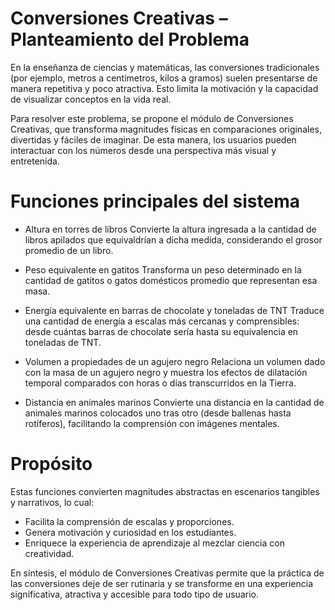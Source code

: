 # Conversiones Creativas – Planteamiento del Problema

En la enseñanza de ciencias y matemáticas, las conversiones tradicionales (por ejemplo, metros a centímetros, kilos a gramos) suelen presentarse de manera repetitiva y poco atractiva. Esto limita la motivación y la capacidad de visualizar conceptos en la vida real.

Para resolver este problema, se propone el módulo de Conversiones Creativas, que transforma magnitudes físicas en comparaciones originales, divertidas y fáciles de imaginar. De esta manera, los usuarios pueden interactuar con los números desde una perspectiva más visual y entretenida.

# Funciones principales del sistema

- Altura en torres de libros
Convierte la altura ingresada a la cantidad de libros apilados que equivaldrían a dicha medida, considerando el grosor promedio de un libro.

- Peso equivalente en gatitos
Transforma un peso determinado en la cantidad de gatitos o gatos domésticos promedio que representan esa masa.

- Energía equivalente en barras de chocolate y toneladas de TNT
Traduce una cantidad de energía a escalas más cercanas y comprensibles: desde cuántas barras de chocolate sería hasta su equivalencia en toneladas de TNT.

- Volumen a propiedades de un agujero negro
Relaciona un volumen dado con la masa de un agujero negro y muestra los efectos de dilatación temporal comparados con horas o días transcurridos en la Tierra.

- Distancia en animales marinos
Convierte una distancia en la cantidad de animales marinos colocados uno tras otro (desde ballenas hasta rotíferos), facilitando la comprensión con imágenes mentales.

# Propósito

Estas funciones convierten magnitudes abstractas en escenarios tangibles y narrativos, lo cual:

- Facilita la comprensión de escalas y proporciones.
- Genera motivación y curiosidad en los estudiantes.
- Enriquece la experiencia de aprendizaje al mezclar ciencia con creatividad.

En síntesis, el módulo de Conversiones Creativas permite que la práctica de las conversiones deje de ser rutinaria y se transforme en una experiencia significativa, atractiva y accesible para todo tipo de usuario.
